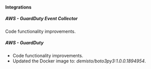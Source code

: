#### Integrations

##### AWS - GuardDuty Event Collector
Code functionality improvements.

##### AWS - GuardDuty
- Code functionality improvements.
- Updated the Docker image to: *demisto/boto3py3:1.0.0.1894954*.